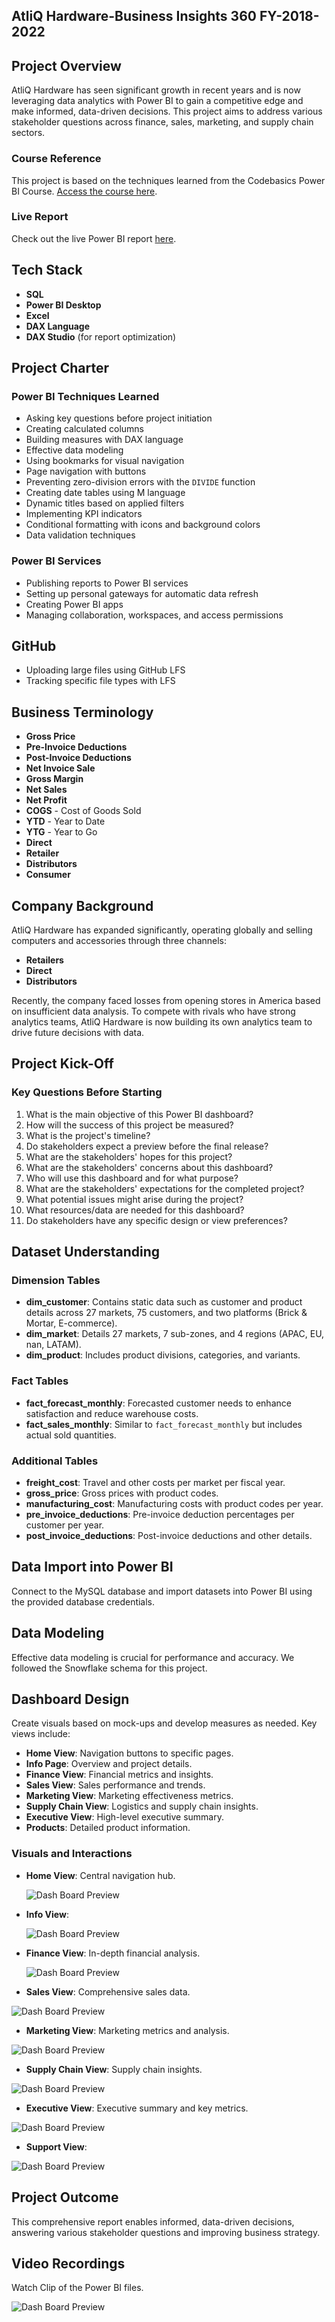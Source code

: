 ## AtliQ Hardware-Business Insights 360 FY-2018-2022

## Project Overview

AtliQ Hardware has seen significant growth in recent years and is now leveraging data analytics with Power BI to gain a competitive edge and make informed, data-driven decisions. This project aims to address various stakeholder questions across finance, sales, marketing, and supply chain sectors.

### Course Reference

This project is based on the techniques learned from the Codebasics Power BI Course. [Access the course here](https://www.example.com).

### Live Report

Check out the live Power BI report [here](https://app.powerbi.com/groups/me/reports/53de9a7c-bdb4-4a6d-b585-3f3cfb88eeaf/ReportSection?experience=power-bi).

## Tech Stack

- **SQL**
- **Power BI Desktop**
- **Excel**
- **DAX Language**
- **DAX Studio** (for report optimization)

## Project Charter

### Power BI Techniques Learned

- Asking key questions before project initiation
- Creating calculated columns
- Building measures with DAX language
- Effective data modeling
- Using bookmarks for visual navigation
- Page navigation with buttons
- Preventing zero-division errors with the `DIVIDE` function
- Creating date tables using M language
- Dynamic titles based on applied filters
- Implementing KPI indicators
- Conditional formatting with icons and background colors
- Data validation techniques

### Power BI Services

- Publishing reports to Power BI services
- Setting up personal gateways for automatic data refresh
- Creating Power BI apps
- Managing collaboration, workspaces, and access permissions

## GitHub

- Uploading large files using GitHub LFS
- Tracking specific file types with LFS

## Business Terminology

- **Gross Price**
- **Pre-Invoice Deductions**
- **Post-Invoice Deductions**
- **Net Invoice Sale**
- **Gross Margin**
- **Net Sales**
- **Net Profit**
- **COGS** - Cost of Goods Sold
- **YTD** - Year to Date
- **YTG** - Year to Go
- **Direct**
- **Retailer**
- **Distributors**
- **Consumer**

## Company Background

AtliQ Hardware has expanded significantly, operating globally and selling computers and accessories through three channels:

- **Retailers**
- **Direct**
- **Distributors**

Recently, the company faced losses from opening stores in America based on insufficient data analysis. To compete with rivals who have strong analytics teams, AtliQ Hardware is now building its own analytics team to drive future decisions with data.

## Project Kick-Off

### Key Questions Before Starting

1. What is the main objective of this Power BI dashboard?
2. How will the success of this project be measured?
3. What is the project's timeline?
4. Do stakeholders expect a preview before the final release?
5. What are the stakeholders' hopes for this project?
6. What are the stakeholders' concerns about this dashboard?
7. Who will use this dashboard and for what purpose?
8. What are the stakeholders' expectations for the completed project?
9. What potential issues might arise during the project?
10. What resources/data are needed for this dashboard?
11. Do stakeholders have any specific design or view preferences?

## Dataset Understanding

### Dimension Tables

- **dim_customer**: Contains static data such as customer and product details across 27 markets, 75 customers, and two platforms (Brick & Mortar, E-commerce).
- **dim_market**: Details 27 markets, 7 sub-zones, and 4 regions (APAC, EU, nan, LATAM).
- **dim_product**: Includes product divisions, categories, and variants.

### Fact Tables

- **fact_forecast_monthly**: Forecasted customer needs to enhance satisfaction and reduce warehouse costs.
- **fact_sales_monthly**: Similar to `fact_forecast_monthly` but includes actual sold quantities.

### Additional Tables

- **freight_cost**: Travel and other costs per market per fiscal year.
- **gross_price**: Gross prices with product codes.
- **manufacturing_cost**: Manufacturing costs with product codes per year.
- **pre_invoice_deductions**: Pre-invoice deduction percentages per customer per year.
- **post_invoice_deductions**: Post-invoice deductions and other details.

## Data Import into Power BI

Connect to the MySQL database and import datasets into Power BI using the provided database credentials.

## Data Modeling

Effective data modeling is crucial for performance and accuracy. We followed the Snowflake schema for this project.

## Dashboard Design

Create visuals based on mock-ups and develop measures as needed. Key views include:

- **Home View**: Navigation buttons to specific pages.
- **Info Page**: Overview and project details.
- **Finance View**: Financial metrics and insights.
- **Sales View**: Sales performance and trends.
- **Marketing View**: Marketing effectiveness metrics.
- **Supply Chain View**: Logistics and supply chain insights.
- **Executive View**: High-level executive summary.
- **Products**: Detailed product information.

### Visuals and Interactions

- **Home View**: Central navigation hub.

  
  ![Dash Board Preview](https://media.giphy.com/media/v1.Y2lkPTc5MGI3NjExZDJocjlteWxiM2p1aGNqaDVnNWU3cmR5bzNqd3d0NnhkY2F4cXg4aiZlcD12MV9pbnRlcm5hbF9naWZfYnlfaWQmY3Q9Zw/5Kcnnpj81dPDN5cXRi/giphy.gif)


- **Info View**:

 
  ![Dash Board Preview](https://media.giphy.com/media/v1.Y2lkPTc5MGI3NjExNWZyOHZmaWJtNTRsZmdiZWloZ3NudWU2N282bWpvMWF3MWpobndjYiZlcD12MV9pbnRlcm5hbF9naWZfYnlfaWQmY3Q9Zw/RisEy1Dux44Z1sI0Bw/giphy.gif)
- **Finance View**: In-depth financial analysis.


   ![Dash Board Preview](https://media.giphy.com/media/v1.Y2lkPTc5MGI3NjExeWFteHRoNWdybmNvZmdpcXY2OTdsOHR1eW02cDZpYXd2enVwMGVleCZlcD12MV9pbnRlcm5hbF9naWZfYnlfaWQmY3Q9Zw/3mKu2nH9rdQP9EiPo6/giphy.gif)
- **Sales View**: Comprehensive sales data.


 ![Dash Board Preview](https://media.giphy.com/media/v1.Y2lkPTc5MGI3NjExbHozbmgwcTk5d3VkdnBhamhkanFsbXVtczFpMm50enE5Yng3dzhhdyZlcD12MV9pbnRlcm5hbF9naWZfYnlfaWQmY3Q9Zw/jBQKB2E16hcgGuaKFd/giphy.gif)
- **Marketing View**: Marketing metrics and analysis.


 ![Dash Board Preview](https://media.giphy.com/media/v1.Y2lkPTc5MGI3NjExaGo4MGVuNG1nZmtpa3djNjNoNXlyZ2xmNzAyNTF3dHRrNGYzZTdpaSZlcD12MV9pbnRlcm5hbF9naWZfYnlfaWQmY3Q9Zw/AOY2No0cgntf1z8TIU/giphy.gif)
- **Supply Chain View**: Supply chain insights.


![Dash Board Preview](https://media.giphy.com/media/v1.Y2lkPTc5MGI3NjExaGxvMHgzYXJoNHFoM254bnk0ZzJhOWwwZTl2MHp3enh0bjdlNHFpMSZlcD12MV9pbnRlcm5hbF9naWZfYnlfaWQmY3Q9Zw/5yme9iegIhZEZ5tGlv/giphy.gif)
- **Executive View**: Executive summary and key metrics.


![Dash Board Preview](https://media.giphy.com/media/v1.Y2lkPTc5MGI3NjExYjh1YWg0Zm40MGF5Y3dia20zMDhsMHprcWR6eWZoZzA0dWt1cTdhZSZlcD12MV9pbnRlcm5hbF9naWZfYnlfaWQmY3Q9Zw/kIaTNwaycppwjlRL2X/giphy.gif)

- **Support View**: 


![Dash Board Preview](https://media.giphy.com/media/v1.Y2lkPTc5MGI3NjExMTN6cnFxNzluZ2Q1bHpjc3E1YjVxbjA4YjVscW5pNzJ5eWhrNWx5MiZlcD12MV9pbnRlcm5hbF9naWZfYnlfaWQmY3Q9Zw/xp2Q7BMBzTantebqfd/giphy.gif)

## Project Outcome

This comprehensive report enables informed, data-driven decisions, answering various stakeholder questions and improving business strategy.

## Video Recordings

Watch Clip of the Power BI files.



![Dash Board Preview](https://media.giphy.com/media/v1.Y2lkPTc5MGI3NjExZjljeTJzZDBsb2t5N2Y2bzlsM2owcmh5N2xqdnhpZXlxODVkYXUzeCZlcD12MV9pbnRlcm5hbF9naWZfYnlfaWQmY3Q9Zw/gQUp22MHSYTlrkr4XF/giphy.gif)



